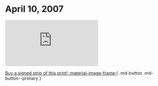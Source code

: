 # April 10, 2007

![](https://www.achewood.com/comic.php?date=04102007)

[Buy a signed strip of this print! :material-image-frame:](https://achewood-holiday-pop-up.myshopify.com/products/strip#04102007){ .md-button .md-button--primary }

